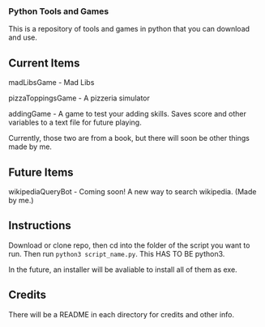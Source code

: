 ### Python Tools and Games ###
This is a repository of tools and games in python that you can download and use.
## Current Items ##
madLibsGame - Mad Libs

pizzaToppingsGame - A pizzeria simulator

addingGame - A game to test your adding skills. Saves score and other variables to a text file for future playing.

Currently, those two are from a book, but there will soon be other things made by me.
## Future Items ##
wikipediaQueryBot - Coming soon! A new way to search wikipedia. (Made by me.)
## Instructions ##
Download or clone repo, then cd into the folder of the script you want to run. Then run `python3 script_name.py`. This HAS TO BE python3.

In the future, an installer will be avaliable to install all of them as exe.
## Credits ##
There will be a README in each directory for credits and other info.
